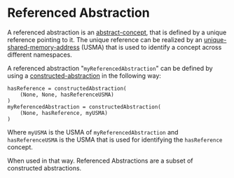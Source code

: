 # Referenced Abstraction

A referenced abstraction is an [abstract-concept](abstract-concept.md), that is defined by a unique reference pointing to it. The unique reference can be realized by an [unique-shared-memory-address](../../data/adresses/unique-shared-memory-address.md) (USMA) that is used to identify a concept across different namespaces.

A referenced abstraction "```myReferencedAbstraction```" can be defined by using a [constructed-abstraction](constructed-abstraction.md) in the following way:

```
hasReference = constructedAbstraction(
	(None, None, hasReferenceUSMA)
)
myReferencedAbstraction = constructedAbstraction(
	(None, hasReference, myUSMA)
)
```
Where ```myUSMA``` is the USMA of ```myReferencedAbstraction``` and ```hasReferenceUSMA``` is the USMA that is used for identifying the ```hasReference``` concept.

When used in that way. Referenced Abstractions are a subset of constructed abstractions.